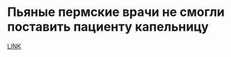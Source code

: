 # Пьяные пермские врачи не смогли поставить пациенту капельницу



[LINK](https://varlamov.ru/2019501.html)